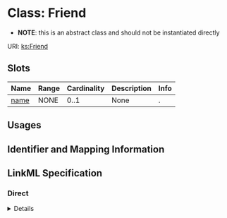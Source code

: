 # Class: Friend


* __NOTE__: this is an abstract class and should not be instantiated directly



URI: [ks:Friend](https://w3id.org/linkml/tests/kitchen_sink/Friend)



<!-- no inheritance hierarchy -->



## Slots

| Name | Range | Cardinality | Description  | Info |
| ---  | --- | --- | --- | --- |
| [name](name.md) | NONE | 0..1 | None  | . |


## Usages



## Identifier and Mapping Information









## LinkML Specification

<!-- TODO: investigate https://stackoverflow.com/questions/37606292/how-to-create-tabbed-code-blocks-in-mkdocs-or-sphinx -->

### Direct

<details>
```yaml
name: Friend
from_schema: https://w3id.org/linkml/tests/kitchen_sink
abstract: true
slots:
- name

```
</details>

### Induced

<details>
```yaml
name: Friend
from_schema: https://w3id.org/linkml/tests/kitchen_sink
abstract: true
attributes:
  name:
    name: name
    from_schema: https://w3id.org/linkml/tests/core
    alias: name
    owner: Friend
    required: false

```
</details>